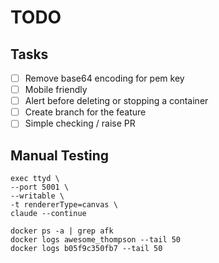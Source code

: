 # TODO

## Tasks

- [ ] Remove base64 encoding for pem key
- [ ] Mobile friendly
- [ ] Alert before deleting or stopping a container
- [ ] Create branch for the feature
- [ ] Simple checking / raise PR

## Manual Testing

```shell
exec ttyd \
--port 5001 \
--writable \
-t rendererType=canvas \
claude --continue
```

```shell
docker ps -a | grep afk
docker logs awesome_thompson --tail 50
docker logs b05f9c350fb7 --tail 50
```
